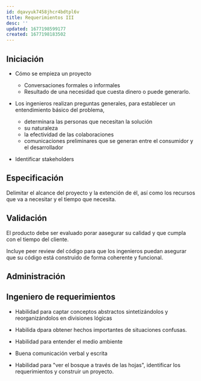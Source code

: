 ```yaml
---
id: dqavyuk7458jhcr4bdtpl6v
title: Requerimientos III
desc: ''
updated: 1677198599177
created: 1677198183502
---
```

## Iniciación
* Cómo se empieza un proyecto
    - Conversaciones formales o informales
    - Resultado de una necesidad que cuesta dinero o puede generarlo.

* Los ingenieros realizan preguntas generales, para establecer un entendimiento básico del problema, 
    - determinara  las personas que necesitan la solución
    - su naturaleza
    - la efectividad de las colaboraciones
    - comunicaciones preliminares que se generan entre el consumidor y el desarrollador

* Identificar stakeholders

## Especificación
Delimitar el alcance del proyecto y la extención de él, así como los recursos que va a necesitar y el tiempo que necesita.

## Validación
El producto debe ser evaluado porar aasegurar su calidad y que cumpla con el tiempo del cliente.

Incluye peer review del código para que los ingenieros puedan asegurar que su código está construido de forma coherente y funcional.

## Administración


## Ingeniero de requerimientos
* Habilidad para captar conceptos abstractos sintetizándolos y reorganizándolos en divisiones lógicas

* Habilida dpara obtener hechos importantes de situaciones confusas.

* Habilidad para entender el medio ambiente

* Buena comunicación verbal y escrita

* Habilidad para "ver el bosque a través de las hojas", identificar los requerimientos y construir un proyecto.

